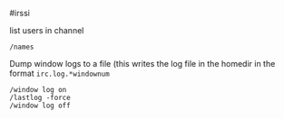 #irssi

list users in channel

	/names

Dump window logs to a file (this writes the log file in the homedir in the format `irc.log.*windownum`

	/window log on 
	/lastlog -force 
	/window log off 


